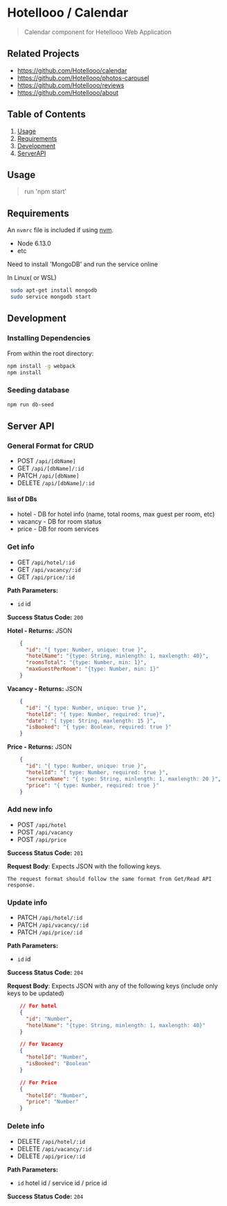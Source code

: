 # Hotellooo / Calendar

> Calendar component for Hetellooo Web Application

## Related Projects

  - https://github.com/Hotellooo/calendar
  - https://github.com/Hotellooo/photos-carousel
  - https://github.com/Hotellooo/reviews
  - https://github.com/Hotellooo/about

## Table of Contents

1. [Usage](#Usage)
2. [Requirements](#requirements)
3. [Development](#development)
4. [ServerAPI](#Server-API)

## Usage

> run 'npm start'

## Requirements

An `nvmrc` file is included if using [nvm](https://github.com/creationix/nvm).

- Node 6.13.0
- etc

Need to install 'MongoDB' and run the service online

In Linux( or WSL)
```sh
 sudo apt-get install mongodb
 sudo service mongodb start
```
## Development

### Installing Dependencies

From within the root directory:

```sh
npm install -g webpack
npm install
```


### Seeding database

```sh
npm run db-seed
```



## Server API

### General Format for CRUD

* POST `/api/[dbName]`
* GET `/api/[dbName]/:id`
* PATCH `/api/[dbName]`
* DELETE `/api/[dbName]/:id`

#### list of DBs
* hotel - DB for hotel info (name, total rooms, max guest per room, etc)
* vacancy - DB for room status
* price - DB for room services

### Get info
  * GET `/api/hotel/:id`
  * GET `/api/vacancy/:id`
  * GET `/api/price/:id`

**Path Parameters:**
  * `id` id

**Success Status Code:** `200`

**Hotel - Returns:** JSON

```json
    {
      "id": "{ type: Number, unique: true }",
      "hotelName": "{type: String, minlength: 1, maxlength: 40}",
      "roomsTotal": "{type: Number, min: 1}",
      "maxGuestPerRoom": "{type: Number, min: 1}"
    }
```
**Vacancy - Returns:** JSON

```json
    {
      "id": "{ type: Number, unique: true }",
      "hotelId": "{ type: Number, required: true}",
      "date": "{ type: String, maxlength: 15 }",
      "isBooked": "{ type: Boolean, required: true }"
    }
```
**Price - Returns:** JSON

```json
    {
      "id": "{ type: Number, unique: true }",
      "hotelId": "{ type: Number, required: true }",
      "serviceName": "{ type: String, minlength: 1, maxlength: 20 }",
      "price": "{ type: Number, required: true }"
    }
```

### Add new info
  * POST `/api/hotel`
  * POST `/api/vacancy`
  * POST `/api/price`

**Success Status Code:** `201`

**Request Body**: Expects JSON with the following keys.

```
The request format should follow the same format from Get/Read API response.
```

### Update info
  * PATCH `/api/hotel/:id`
  * PATCH `/api/vacancy/:id`
  * PATCH `/api/price/:id`

**Path Parameters:**
  * `id` id

**Success Status Code:** `204`

**Request Body**: Expects JSON with any of the following keys (include only keys to be updated)

```json
    // For hotel
    {
      "id": "Number",
      "hotelName": "{type: String, minlength: 1, maxlength: 40}"
    }

    // For Vacancy
    {
      "hotelId": "Number",
      "isBooked": "Boolean"
    }

    // For Price
    {
      "hotelId": "Number",
      "price": "Number"
    }
```

### Delete info
  * DELETE `/api/hotel/:id`
  * DELETE `/api/vacancy/:id`
  * DELETE `/api/price/:id`

**Path Parameters:**
  * `id` hotel id / service id / price id

**Success Status Code:** `204`



